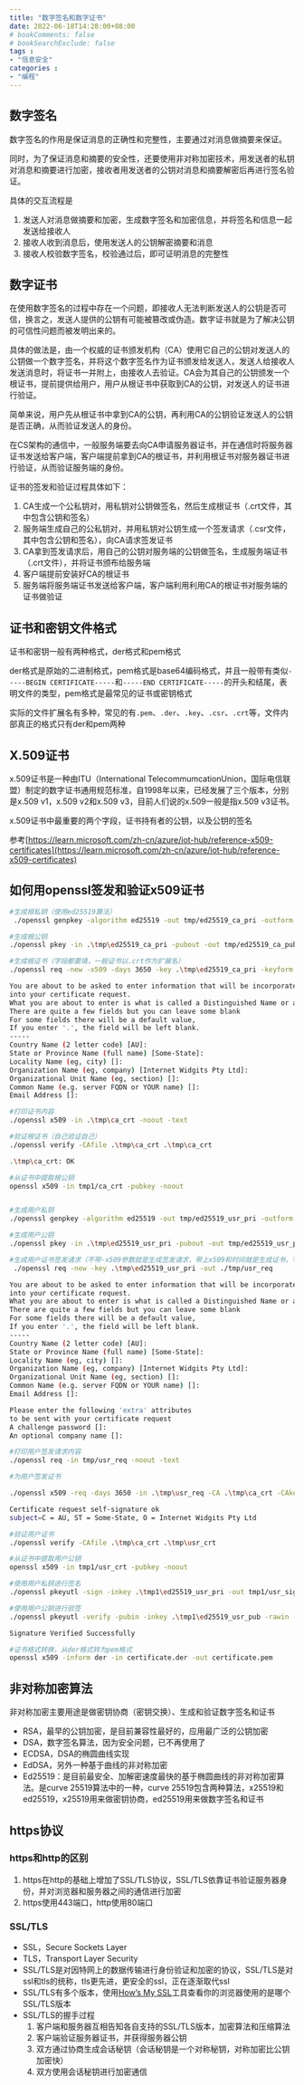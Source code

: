 ```yaml
---
title: "数字签名和数字证书"
date: 2022-06-18T14:28:00+08:00
# bookComments: false
# bookSearchExclude: false
tags :
- "信息安全"
categories : 
- "编程"
---
```


## 数字签名

数字签名的作用是保证消息的正确性和完整性，主要通过对消息做摘要来保证。

同时，为了保证消息和摘要的安全性，还要使用非对称加密技术，用发送者的私钥对消息和摘要进行加密，接收者用发送者的公钥对消息和摘要解密后再进行签名验证。

具体的交互流程是

1. 发送人对消息做摘要和加密，生成数字签名和加密信息，并将签名和信息一起发送给接收人
2. 接收人收到消息后，使用发送人的公钥解密摘要和消息
3. 接收人校验数字签名，校验通过后，即可证明消息的完整性

## 数字证书

在使用数字签名的过程中存在一个问题，即接收人无法判断发送人的公钥是否可信，换言之，发送人提供的公钥有可能被篡改或伪造。数字证书就是为了解决公钥的可信性问题而被发明出来的。

具体的做法是，由一个权威的证书颁发机构（CA）使用它自己的公钥对发送人的公钥做一个数字签名，并将这个数字签名作为证书颁发给发送人，发送人给接收人发送消息时，将证书一并附上，由接收人去验证。CA会为其自己的公钥颁发一个根证书，提前提供给用户，用户从根证书中获取到CA的公钥，对发送人的证书进行验证。

简单来说，用户先从根证书中拿到CA的公钥，再利用CA的公钥验证发送人的公钥是否正确，从而验证发送人的身份。

在CS架构的通信中，一般服务端要去向CA申请服务器证书，并在通信时将服务器证书发送给客户端，客户端提前拿到CA的根证书，并利用根证书对服务器证书进行验证，从而验证服务端的身份。

证书的签发和验证过程具体如下：

1. CA生成一个公私钥对，用私钥对公钥做签名，然后生成根证书（.crt文件，其中包含公钥和签名）
2. 服务端生成自己的公私钥对，并用私钥对公钥生成一个签发请求（.csr文件，其中包含公钥和签名），向CA请求签发证书
3. CA拿到签发请求后，用自己的公钥对服务端的公钥做签名，生成服务端证书（.crt文件），并将证书颁布给服务端
4. 客户端提前安装好CA的根证书
5. 服务端将服务端证书发送给客户端，客户端利用利用CA的根证书对服务端的证书做验证

## 证书和密钥文件格式

证书和密钥一般有两种格式，der格式和pem格式

der格式是原始的二进制格式，pem格式是base64编码格式，并且一般带有类似`-----BEGIN CERTIFICATE-----`和`-----END CERTIFICATE-----`的开头和结尾，表明文件的类型，pem格式是最常见的证书或密钥格式

实际的文件扩展名有多种，常见的有`.pem`、`.der`、`.key`、`.csr`、`.crt`等，文件内部真正的格式只有der和pem两种

## X.509证书

x.509证书是一种由ITU（International TelecommumcationUnion，国际电信联盟）制定的数字证书通用规范标准，自1998年以来，已经发展了三个版本，分别是x.509 v1，x.509 v2和x.509 v3，目前人们说的x.509一般是指x.509 v3证书。

x.509证书中最重要的两个字段，证书持有者的公钥，以及公钥的签名

参考[https://learn.microsoft.com/zh-cn/azure/iot-hub/reference-x509-certificates](https://learn.microsoft.com/zh-cn/azure/iot-hub/reference-x509-certificates)

## 如何用openssl签发和验证x509证书

```bash
#生成根私钥（使用ed25519算法）
 ./openssl genpkey -algorithm ed25519 -out tmp/ed25519_ca_pri -outform pem

#生成根公钥
./openssl pkey -in .\tmp\ed25519_ca_pri -pubout -out tmp/ed25519_ca_pub

#生成根证书（字段都要填，一般证书以.crt作为扩展名）
./openssl req -new -x509 -days 3650 -key .\tmp\ed25519_ca_pri -keyform pem -out ./tmp/ca_crt

You are about to be asked to enter information that will be incorporated
into your certificate request.
What you are about to enter is what is called a Distinguished Name or a DN.
There are quite a few fields but you can leave some blank
For some fields there will be a default value,
If you enter '.', the field will be left blank.
-----
Country Name (2 letter code) [AU]:
State or Province Name (full name) [Some-State]:
Locality Name (eg, city) []:
Organization Name (eg, company) [Internet Widgits Pty Ltd]:
Organizational Unit Name (eg, section) []:
Common Name (e.g. server FQDN or YOUR name) []:
Email Address []:

#打印证书内容
./openssl x509 -in .\tmp\ca_crt -noout -text

#验证根证书（自己验证自己）
./openssl verify -CAfile .\tmp\ca_crt .\tmp\ca_crt

.\tmp\ca_crt: OK

#从证书中提取根公钥
openssl x509 -in tmp1/ca_crt -pubkey -noout


#生成用户私钥
./openssl genpkey -algorithm ed25519 -out tmp/ed25519_usr_pri -outform pem

#生成用户公钥
./openssl pkey -in .\tmp\ed25519_usr_pri -pubout -out tmp/ed25519_usr_pub

#生成用户证书签发请求（不带-x509参数就是生成签发请求，带上x509和时间就是生成证书，字段都要填，一般签发请求以.csr作为扩展名）
 ./openssl req -new -key .\tmp\ed25519_usr_pri -out ./tmp/usr_req

You are about to be asked to enter information that will be incorporated
into your certificate request.
What you are about to enter is what is called a Distinguished Name or a DN.
There are quite a few fields but you can leave some blank
For some fields there will be a default value,
If you enter '.', the field will be left blank.
-----
Country Name (2 letter code) [AU]:
State or Province Name (full name) [Some-State]:
Locality Name (eg, city) []:
Organization Name (eg, company) [Internet Widgits Pty Ltd]:
Organizational Unit Name (eg, section) []:
Common Name (e.g. server FQDN or YOUR name) []:
Email Address []:

Please enter the following 'extra' attributes
to be sent with your certificate request
A challenge password []:
An optional company name []:

#打印用户签发请求内容
./openssl req -in tmp/usr_req -noout -text

#为用户签发证书

./openssl x509 -req -days 3650 -in .\tmp\usr_req -CA .\tmp\ca_crt -CAkey .\tmp\ed25519_ca_pri -CAcreateserial -out tmp/usr_crt

Certificate request self-signature ok
subject=C = AU, ST = Some-State, O = Internet Widgits Pty Ltd

#验证用户证书
./openssl verify -CAfile .\tmp\ca_crt .\tmp\usr_crt

#从证书中提取用户公钥
openssl x509 -in tmp1/usr_crt -pubkey -noout

#使用用户私钥进行签名
./openssl pkeyutl -sign -inkey .\tmp1\ed25519_usr_pri -out tmp1/usr_sig -rawin -in .\tmp1\data.txt

#使用用户公钥进行验签
./openssl pkeyutl -verify -pubin -inkey .\tmp1\ed25519_usr_pub -rawin -in .\tmp1\data.txt -sigfile .\tmp1\usr_sig

Signature Verified Successfully

#证书格式转换，从der格式转为pem格式
openssl x509 -inform der -in certificate.der -out certificate.pem
```

## 非对称加密算法

非对称加密主要用途是做密钥协商（密钥交换）、生成和验证数字签名和证书

- RSA，最早的公钥加密，是目前兼容性最好的，应用最广泛的公钥加密
- DSA，数字签名算法，因为安全问题，已不再使用了
- ECDSA，DSA的椭圆曲线实现
- EdDSA，另外一种基于曲线的非对称加密
- Ed25519：是目前最安全、加解密速度最快的基于椭圆曲线的非对称加密算法。是curve 25519算法中的一种，curve 25519包含两种算法，x25519和ed25519，x25519用来做密钥协商，ed25519用来做数字签名和证书

## https协议

### https和http的区别

1. https在http的基础上增加了SSL/TLS协议，SSL/TLS依靠证书验证服务器身份，并对浏览器和服务器之间的通信进行加密
2. https使用443端口，http使用80端口

### SSL/TLS

- SSL，Secure Sockets Layer
- TLS，Transport Layer Security
- SSL/TLS是对因特网上的数据传输进行身份验证和加密的协议，SSL/TLS是对ssl和tls的统称，tls更先进，更安全的ssl，正在逐渐取代ssl
- SSL/TLS有多个版本，使用[How’s My SSL](https://www.howsmyssl.com/)工具查看你的浏览器使用的是哪个SSL/TLS版本
- SSL/TLS的握手过程
    1. 客户端和服务器互相告知各自支持的SSL/TLS版本，加密算法和压缩算法
    2. 客户端验证服务器证书，并获得服务器公钥
    3. 双方通过协商生成会话秘钥（会话秘钥是一个对称秘钥，对称加密比公钥加密快）
    4. 双方使用会话秘钥进行加密通信
